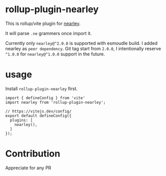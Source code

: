 # rollup-plugin-nearley

This is rollup/vite plugin for [nearley](https://github.com/kach/nearley).

It will parse `.ne` grammers once import it.

Currently only `nearley@^2.0.0` is supported with esmoudle build. I added nearley as `peer dependency`. Git tag start from `2.0.0`, I intentionally reserve `^1.0.0` for `nearley@^1.0.0` support in the future.

# usage

Install `rollup-plugin-nearley` first.

```
import { defineConfig } from 'vite'
import nearley from 'rollup-plugin-nearley';

// https://vitejs.dev/config/
export default defineConfig({
  plugins: [
    nearley(),
  ]
});
```

# Contribution

Appreciate for any PR
